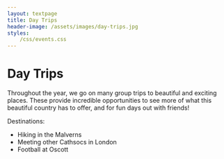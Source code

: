 ```yaml
---
layout: textpage
title: Day Trips
header-image: /assets/images/day-trips.jpg
styles:
    /css/events.css
---
```


# Day Trips

Throughout the year, we go on many group trips to beautiful and exciting places. These provide
incredible opportunities to see more of what this beautiful country has to offer, and for fun days
out with friends!

Destinations:

- Hiking in the Malverns
- Meeting other Cathsocs in London
- Football at Oscott
